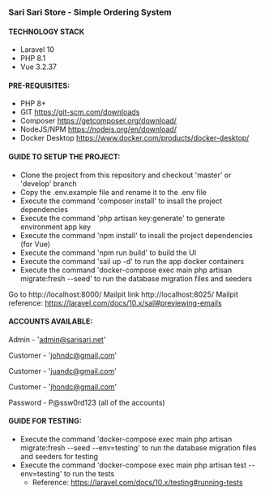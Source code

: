 ### Sari Sari Store - Simple Ordering System

#### TECHNOLOGY STACK
- Laravel 10
- PHP 8.1
- Vue 3.2.37

#### PRE-REQUISITES:
- PHP 8+
- GIT https://git-scm.com/downloads
- Composer https://getcomposer.org/download/
- NodeJS/NPM https://nodejs.org/en/download/
- Docker Desktop https://www.docker.com/products/docker-desktop/

#### GUIDE TO SETUP THE PROJECT:
- Clone the project from this repository and checkout 'master' or 'develop' branch
- Copy the .env.example file and rename it to the .env file
- Execute the command 'composer install' to insall the project dependencies
- Execute the command 'php artisan key:generate' to generate environment app key
- Execute the command 'npm install' to insall the project dependencies (for Vue)
- Execute the command 'npm run build' to build the UI
- Execute the command 'sail up -d' to run the app docker containers
- Execute the command 'docker-compose exec main php artisan migrate:fresh --seed' to run the database migration files and seeders

Go to http://localhost:8000/
Mailpit link http://localhost:8025/
Mailpit reference: https://laravel.com/docs/10.x/sail#previewing-emails

#### ACCOUNTS AVAILABLE:

Admin - 'admin@sarisari.net'

Customer - 'johndc@gmail.com'

Customer - 'juandc@gmail.com'

Customer - 'jhondc@gmail.com'

Password - P@ssw0rd123 (all of the accounts)

#### GUIDE FOR TESTING:
- Execute the command 'docker-compose exec main php artisan migrate:fresh --seed --env=testing' to run the database migration files and seeders for testing
- Execute the command 'docker-compose exec main php artisan test --env=testing' to run the tests
    - Reference: https://laravel.com/docs/10.x/testing#running-tests
